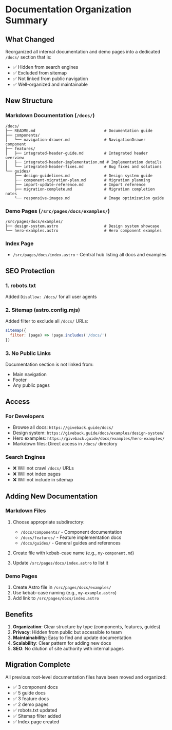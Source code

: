 # Documentation Organization Summary

## What Changed

Reorganized all internal documentation and demo pages into a dedicated `/docs/` section that is:
- ✅ Hidden from search engines
- ✅ Excluded from sitemap
- ✅ Not linked from public navigation
- ✅ Well-organized and maintainable

## New Structure

### Markdown Documentation (`/docs/`)
```
/docs/
├── README.md                              # Documentation guide
├── components/
│   └── navigation-drawer.md               # NavigationDrawer component
├── features/
│   ├── integrated-header-guide.md         # Integrated header overview
│   ├── integrated-header-implementation.md # Implementation details
│   └── integrated-header-fixes.md         # Bug fixes and solutions
└── guides/
    ├── design-guidelines.md               # Design system guide
    ├── component-migration-plan.md        # Migration planning
    ├── import-update-reference.md         # Import reference
    ├── migration-complete.md              # Migration completion notes
    └── responsive-images.md               # Image optimization guide
```

### Demo Pages (`/src/pages/docs/examples/`)
```
/src/pages/docs/examples/
├── design-system.astro                    # Design system showcase
└── hero-examples.astro                    # Hero component examples
```

### Index Page
- `/src/pages/docs/index.astro` - Central hub listing all docs and examples

## SEO Protection

### 1. robots.txt
Added `Disallow: /docs/` for all user agents

### 2. Sitemap (astro.config.mjs)
Added filter to exclude all `/docs/` URLs:
```javascript
sitemap({
  filter: (page) => !page.includes('/docs/')
})
```

### 3. No Public Links
Documentation section is not linked from:
- Main navigation
- Footer
- Any public pages

## Access

### For Developers
- Browse all docs: `https://giveback.guide/docs/`
- Design system: `https://giveback.guide/docs/examples/design-system/`
- Hero examples: `https://giveback.guide/docs/examples/hero-examples/`
- Markdown files: Direct access in `/docs/` directory

### Search Engines
- ❌ Will not crawl `/docs/` URLs
- ❌ Will not index pages
- ❌ Will not include in sitemap

## Adding New Documentation

### Markdown Files
1. Choose appropriate subdirectory:
   - `/docs/components/` - Component documentation
   - `/docs/features/` - Feature implementation docs
   - `/docs/guides/` - General guides and references

2. Create file with kebab-case name (e.g., `my-component.md`)

3. Update `/src/pages/docs/index.astro` to list it

### Demo Pages
1. Create Astro file in `/src/pages/docs/examples/`
2. Use kebab-case naming (e.g., `my-example.astro`)
3. Add link to `/src/pages/docs/index.astro`

## Benefits

1. **Organization**: Clear structure by type (components, features, guides)
2. **Privacy**: Hidden from public but accessible to team
3. **Maintainability**: Easy to find and update documentation
4. **Scalability**: Clear pattern for adding new docs
5. **SEO**: No dilution of site authority with internal pages

## Migration Complete

All previous root-level documentation files have been moved and organized:
- ✅ 3 component docs
- ✅ 5 guide docs  
- ✅ 3 feature docs
- ✅ 2 demo pages
- ✅ robots.txt updated
- ✅ Sitemap filter added
- ✅ Index page created

